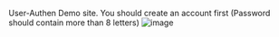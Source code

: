 User-Authen Demo site.
You should create an account first
(Password should contain more than 8 letters)
![image](https://github.com/user-attachments/assets/b3afab31-bcc3-486c-8508-7436437feca7)
